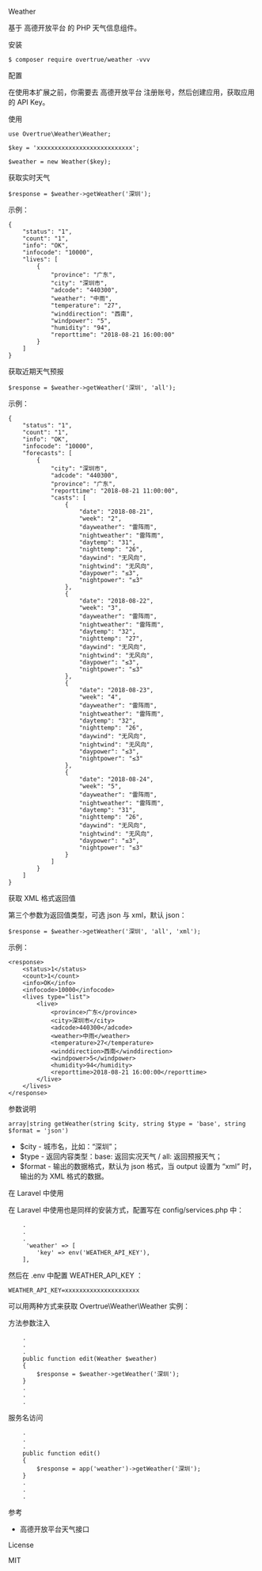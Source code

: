 Weather

基于 高德开放平台 的 PHP 天气信息组件。



安装

    $ composer require overtrue/weather -vvv



配置

在使用本扩展之前，你需要去 高德开放平台 注册账号，然后创建应用，获取应用的 API Key。



使用

    use Overtrue\Weather\Weather;
    
    $key = 'xxxxxxxxxxxxxxxxxxxxxxxxxxx';
    
    $weather = new Weather($key);



获取实时天气

    $response = $weather->getWeather('深圳');

示例：

    {
        "status": "1",
        "count": "1",
        "info": "OK",
        "infocode": "10000",
        "lives": [
            {
                "province": "广东",
                "city": "深圳市",
                "adcode": "440300",
                "weather": "中雨",
                "temperature": "27",
                "winddirection": "西南",
                "windpower": "5",
                "humidity": "94",
                "reporttime": "2018-08-21 16:00:00"
            }
        ]
    }



获取近期天气预报

    $response = $weather->getWeather('深圳', 'all');

示例：

    {
        "status": "1", 
        "count": "1", 
        "info": "OK", 
        "infocode": "10000", 
        "forecasts": [
            {
                "city": "深圳市", 
                "adcode": "440300", 
                "province": "广东", 
                "reporttime": "2018-08-21 11:00:00", 
                "casts": [
                    {
                        "date": "2018-08-21", 
                        "week": "2", 
                        "dayweather": "雷阵雨", 
                        "nightweather": "雷阵雨", 
                        "daytemp": "31", 
                        "nighttemp": "26", 
                        "daywind": "无风向", 
                        "nightwind": "无风向", 
                        "daypower": "≤3", 
                        "nightpower": "≤3"
                    }, 
                    {
                        "date": "2018-08-22", 
                        "week": "3", 
                        "dayweather": "雷阵雨", 
                        "nightweather": "雷阵雨", 
                        "daytemp": "32", 
                        "nighttemp": "27", 
                        "daywind": "无风向", 
                        "nightwind": "无风向", 
                        "daypower": "≤3", 
                        "nightpower": "≤3"
                    }, 
                    {
                        "date": "2018-08-23", 
                        "week": "4", 
                        "dayweather": "雷阵雨", 
                        "nightweather": "雷阵雨", 
                        "daytemp": "32", 
                        "nighttemp": "26", 
                        "daywind": "无风向", 
                        "nightwind": "无风向", 
                        "daypower": "≤3", 
                        "nightpower": "≤3"
                    }, 
                    {
                        "date": "2018-08-24", 
                        "week": "5", 
                        "dayweather": "雷阵雨", 
                        "nightweather": "雷阵雨", 
                        "daytemp": "31", 
                        "nighttemp": "26", 
                        "daywind": "无风向", 
                        "nightwind": "无风向", 
                        "daypower": "≤3", 
                        "nightpower": "≤3"
                    }
                ]
            }
        ]
    }



获取 XML 格式返回值

第三个参数为返回值类型，可选 json 与 xml，默认 json：

    $response = $weather->getWeather('深圳', 'all', 'xml');

示例：

    <response>
        <status>1</status>
        <count>1</count>
        <info>OK</info>
        <infocode>10000</infocode>
        <lives type="list">
            <live>
                <province>广东</province>
                <city>深圳市</city>
                <adcode>440300</adcode>
                <weather>中雨</weather>
                <temperature>27</temperature>
                <winddirection>西南</winddirection>
                <windpower>5</windpower>
                <humidity>94</humidity>
                <reporttime>2018-08-21 16:00:00</reporttime>
            </live>
        </lives>
    </response>



参数说明

    array|string getWeather(string $city, string $type = 'base', string $format = 'json')

- $city - 城市名，比如：“深圳”；
- $type - 返回内容类型：base: 返回实况天气 / all: 返回预报天气；
- $format - 输出的数据格式，默认为 json 格式，当 output 设置为 “xml” 时，输出的为 XML 格式的数据。



在 Laravel 中使用

在 Laravel 中使用也是同样的安装方式，配置写在 config/services.php 中：

        .
        .
        .
         'weather' => [
            'key' => env('WEATHER_API_KEY'),
        ],

然后在 .env 中配置 WEATHER_API_KEY ：

    WEATHER_API_KEY=xxxxxxxxxxxxxxxxxxxxx

可以用两种方式来获取 Overtrue\Weather\Weather 实例：



方法参数注入

        .
        .
        .
        public function edit(Weather $weather) 
        {
            $response = $weather->getWeather('深圳');
        }
        .
        .
        .



服务名访问

        .
        .
        .
        public function edit() 
        {
            $response = app('weather')->getWeather('深圳');
        }
        .
        .
        .



参考

- 高德开放平台天气接口

License

MIT
